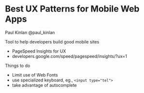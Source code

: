 # Best UX Patterns for Mobile Web Apps

Paul Kinlan @paul_kinlan

Tool to help developers build good mobile sites
* PageSpeed Insights for UX
* developers.google.com/speed/pagespeed/insights/?ux=1

Things to do
* Limit use of Web Fonts
* use specialized keyboard, eg., `<input type="tel">`
* take advantage of autocomplete